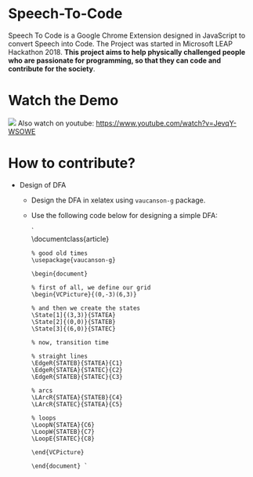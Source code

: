 # Speech-To-Code
Speech To Code is a Google Chrome Extension designed in JavaScript to convert Speech into Code. The Project was started in Microsoft LEAP Hackathon 2018. **This project aims to help physically challenged people who are passionate for programming, so that they can code and contribute for the society**.
# Watch the Demo
![](https://github.com/adeepak7/Speech-To-Code/blob/master/res/LEAP.gif)
Also watch on youtube: https://www.youtube.com/watch?v=JevqY-WSOWE
# How to contribute?
* Design of DFA
  * Design the DFA in xelatex using `vaucanson-g` package.
  * Use the following code below for designing a simple DFA:
  
     `  
        \documentclass{article}

        % good old times
        \usepackage{vaucanson-g}

        \begin{document}

        % first of all, we define our grid
        \begin{VCPicture}{(0,-3)(6,3)}

        % and then we create the states
        \State[1]{(3,3)}{STATEA}
        \State[2]{(0,0)}{STATEB}
        \State[3]{(6,0)}{STATEC}

        % now, transition time

        % straight lines
        \EdgeR{STATEB}{STATEA}{C1}
        \EdgeR{STATEA}{STATEC}{C2}
        \EdgeR{STATEB}{STATEC}{C3}

        % arcs
        \LArcR{STATEA}{STATEB}{C4}
        \LArcR{STATEC}{STATEA}{C5}

        % loops
        \LoopN{STATEA}{C6}
        \LoopW{STATEB}{C7}
        \LoopE{STATEC}{C8}

        \end{VCPicture}

        \end{document} `
      
